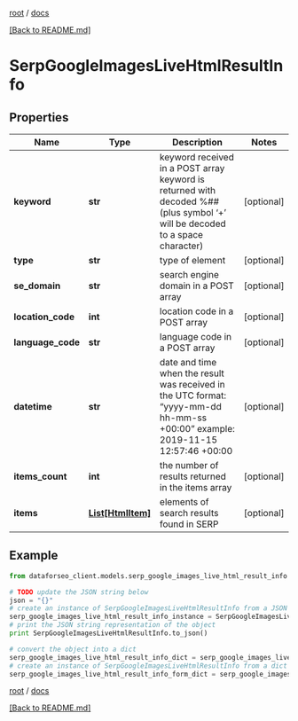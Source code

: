 [root](./../ "root") / [docs](./ "docs")

[[Back to README.md]](./../README.md "[Back to README.md]")

# SerpGoogleImagesLiveHtmlResultInfo

## Properties

Name | Type | Description | Notes
------------ | ------------- | ------------- | -------------
**keyword** | **str** | keyword received in a POST array keyword is returned with decoded %## (plus symbol ‘+’ will be decoded to a space character) | [optional]
**type** | **str** | type of element | [optional]
**se_domain** | **str** | search engine domain in a POST array | [optional]
**location_code** | **int** | location code in a POST array | [optional]
**language_code** | **str** | language code in a POST array | [optional]
**datetime** | **str** | date and time when the result was received in the UTC format: “yyyy-mm-dd hh-mm-ss +00:00” example: 2019-11-15 12:57:46 +00:00 | [optional]
**items_count** | **int** | the number of results returned in the items array | [optional]
**items** | [**List[HtmlItem]**](HtmlItem.md) | elements of search results found in SERP | [optional]

## Example

```python
from dataforseo_client.models.serp_google_images_live_html_result_info import SerpGoogleImagesLiveHtmlResultInfo

# TODO update the JSON string below
json = "{}"
# create an instance of SerpGoogleImagesLiveHtmlResultInfo from a JSON string
serp_google_images_live_html_result_info_instance = SerpGoogleImagesLiveHtmlResultInfo.from_json(json)
# print the JSON string representation of the object
print SerpGoogleImagesLiveHtmlResultInfo.to_json()

# convert the object into a dict
serp_google_images_live_html_result_info_dict = serp_google_images_live_html_result_info_instance.to_dict()
# create an instance of SerpGoogleImagesLiveHtmlResultInfo from a dict
serp_google_images_live_html_result_info_form_dict = serp_google_images_live_html_result_info.from_dict(serp_google_images_live_html_result_info_dict)
```

  

[root](./../ "root") / [docs](./ "docs")

[[Back to README.md]](./../README.md "[Back to README.md]")